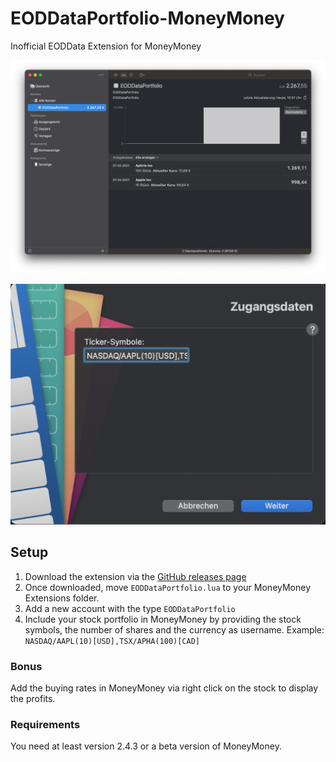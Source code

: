 # EODDataPortfolio-MoneyMoney
Inofficial EODData  Extension for MoneyMoney

![MoneyMoney screenshot with EODDataPortfolio Balance](EODDataPortfolio-screen.png)

![MoneyMoney screenshot with EODDataPortfolio Configuration](EODDataPortfolio-config.png)

## Setup

1. Download the extension via the [GitHub releases page](https://github.com/conradreisch/EODDataPortfolio-MoneyMoney/releases/tag/v1.1)
2. Once downloaded, move `EODDataPortfolio.lua` to your MoneyMoney Extensions folder.
3. Add a new account with the type `EODDataPortfolio`
4. Include your stock portfolio in MoneyMoney by providing the stock symbols, the number of shares and the currency as username. Example: `NASDAQ/AAPL(10)[USD],TSX/APHA(100)[CAD]`

### Bonus
Add the buying rates in MoneyMoney via right click on the stock to display the profits.

### Requirements
You need at least version 2.4.3 or a beta version of MoneyMoney.
